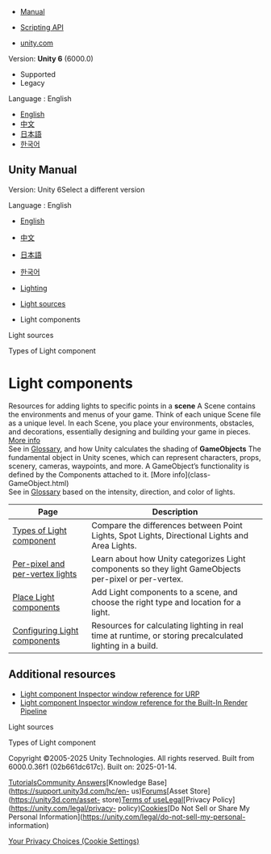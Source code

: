 [](https://docs.unity3d.com)

  * [Manual](../Manual/index.html)
  * [Scripting API](../ScriptReference/index.html)

  * [unity.com](https://unity.com/)

Version: **Unity 6** (6000.0)

  * Supported
  * Legacy

Language : English

  * [English](/Manual/lighting-light-components.html)
  * [中文](/cn/current/Manual/lighting-light-components.html)
  * [日本語](/ja/current/Manual/lighting-light-components.html)
  * [한국어](/kr/current/Manual/lighting-light-components.html)

[](https://docs.unity3d.com)

## Unity Manual

Version: Unity 6Select a different version

Language : English

  * [English](/Manual/lighting-light-components.html)
  * [中文](/cn/current/Manual/lighting-light-components.html)
  * [日本語](/ja/current/Manual/lighting-light-components.html)
  * [한국어](/kr/current/Manual/lighting-light-components.html)

  * [Lighting](LightingOverview.html)
  * [Light sources](lighting-light-sources.html)
  * Light components

[](lighting-light-sources.html)

Light sources

[](Lighting.html)

Types of Light component

# Light components

Resources for adding lights to specific points in a **scene** A Scene contains
the environments and menus of your game. Think of each unique Scene file as a
unique level. In each Scene, you place your environments, obstacles, and
decorations, essentially designing and building your game in pieces. [More
info](CreatingScenes.html)  
See in [Glossary](Glossary.html#Scene), and how Unity calculates the shading
of **GameObjects** The fundamental object in Unity scenes, which can represent
characters, props, scenery, cameras, waypoints, and more. A GameObject’s
functionality is defined by the Components attached to it. [More info](class-
GameObject.html)  
See in [Glossary](Glossary.html#GameObject) based on the intensity, direction,
and color of lights.

**Page** | **Description**  
---|---  
[Types of Light component](Lighting.html) | Compare the differences between Point Lights, Spot Lights, Directional Lights and Area Lights.  
[Per-pixel and per-vertex lights](PerPixelLights.html) | Learn about how Unity categorizes Light components so they light GameObjects per-pixel or per-vertex.  
[Place Light components](UsingLights.html) | Add Light components to a scene, and choose the right type and location for a light.  
[Configuring Light components](lighting-light-components-configuring.html) | Resources for calculating lighting in real time at runtime, or storing precalculated lighting in a build.  
  
## Additional resources

  * [Light component Inspector window reference for URP](urp/light-component.html)
  * [Light component Inspector window reference for the Built-In Render Pipeline](class-Light.html)

[](lighting-light-sources.html)

Light sources

[](Lighting.html)

Types of Light component

Copyright ©2005-2025 Unity Technologies. All rights reserved. Built from
6000.0.36f1 (02b661dc617c). Built on: 2025-01-14.

[Tutorials](https://learn.unity.com/)[Community
Answers](https://answers.unity3d.com)[Knowledge
Base](https://support.unity3d.com/hc/en-
us)[Forums](https://forum.unity3d.com)[Asset Store](https://unity3d.com/asset-
store)[Terms of
use](https://docs.unity3d.com/Manual/TermsOfUse.html)[Legal](https://unity.com/legal)[Privacy
Policy](https://unity.com/legal/privacy-
policy)[Cookies](https://unity.com/legal/cookie-policy)[Do Not Sell or Share
My Personal Information](https://unity.com/legal/do-not-sell-my-personal-
information)

[Your Privacy Choices (Cookie Settings)](javascript:void\(0\);)

